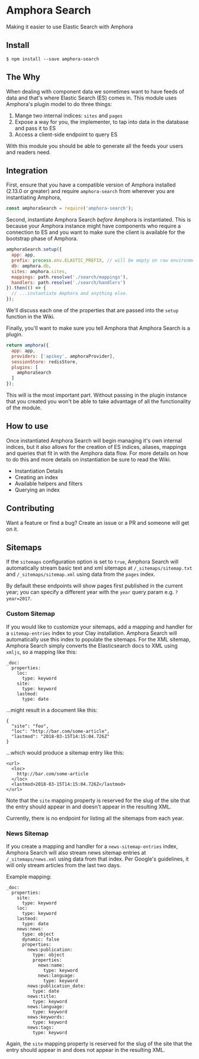 # Amphora Search

Making it easier to use Elastic Search with Amphora

## Install

`$ npm install --save amphora-search`

## The Why

When dealing with component data we sometimes want to have feeds of data and that's where Elastic Search (ES) comes in. This module uses Amphora's plugin model to do three things:

1) Mange two internal indices: `sites` and `pages`
2) Expose a way for you, the implementer, to tap into data in the database and pass it to ES
3) Access a client-side endpoint to query ES

With this module you should be able to generate all the feeds your users and readers need.

## Integration

First, ensure that you have a compatible version of Amphora installed (2.13.0 or greater) and require `amphora-search` from wherever you are instantiating Amphora,

```javascript
const amphoraSearch = require('amphora-search');
```

Second, instantiate Amphora Search _before_ Amphora is instantiated. This is because your Amphora instance might have components who require a connection to ES and you want to make sure the client is available for the bootstrap phase of Amphora.

```javascript
amphoraSearch.setup({
  app: app,
  prefix: process.env.ELASTIC_PREFIX, // will be empty on raw environments, set on feature branches
  db: amphora.db,
  sites: amphora.sites,
  mappings: path.resolve('./search/mappings'),
  handlers: path.resolve('./search/handlers')
}).then(() => {
  // ...instantiate Amphora and anything else.
});
```
We'll discuss each one of the properties that are passed into the `setup` function in the Wiki.

Finally, you'll want to make sure you tell Amphora that Amphora Search is a plugin.

```javascript
return amphora({
  app: app,
  providers: ['apikey', amphoraProvider],
  sessionStore: redisStore,
  plugins: [
    amphoraSearch
  ]
});
```
This will is the most important part. Without passing in the plugin instance that you created you won't be able to take advantage of all the functionality of the module.

## How to use

Once instantiated Amphora Search will begin managing it's own internal indices, but it also allows for the creation of ES indices, aliases, mappings and queries that fit in with the Amphora data flow. For more details on how to do this and more details on instantiation be sure to read the Wiki.

- Instantiation Details
- Creating an index
- Available helpers and filters
- Querying an index

## Contributing

Want a feature or find a bug? Create an issue or a PR and someone will get on it.

## Sitemaps

If the `sitemaps` configuration option is set to `true`, Amphora Search will automatically stream basic text and xml sitemaps at `/_sitemaps/sitemap.txt` and `/_sitemaps/sitemap.xml` using data from the `pages` index.

By default these endpoints will show pages first published in the current year; you can specify a different year with the `year` query param e.g. `?year=2017`.

### Custom Sitemap

If you would like to customize your sitemaps, add a mapping and handler for a `sitemap-entries` index to your Clay installation. Amphora Search will automatically use this index to populate the sitemaps. For the XML sitemap, Amphora Search simply converts the Elasticsearch docs to XML using `xmljs`, so a mapping like this:

```
_doc:
  properties:
    loc:
      type: keyword
    site:
      type: keyword
    lastmod:
      type: date
```

...might result in a document like this:

```
{
  "site": "foo",
  "loc": "http://bar.com/some-article",
  "lastmod": "2018-03-15T14:15:04.726Z"
}
```

...which would produce a sitemap entry like this:

```
<url>
  <loc>
    http://bar.com/some-article
  </loc>
  <lastmod>2018-03-15T14:15:04.726Z</lastmod>
</url>
```

Note that the `site` mapping property is reserved for the slug of the site that the entry should appear in and doesn't appear in the resulting XML.

Currently, there is no endpoint for listing all the sitemaps from each year.

### News Sitemap

If you create a mapping and handler for a `news-sitemap-entries` index, Amphora Search will also stream news sitemap entries at `/_sitemaps/news.xml` using data from that index. Per Google's guidelines, it will only stream articles from the last two days.

Example mapping:

```
_doc:
  properties:
    site:
      type: keyword
    loc:
      type: keyword
    lastmod:
      type: date
    news:news:
      type: object
      dynamic: false
      properties:
        news:publication:
          type: object
          properties:
            news:name:
              type: keyword
            news:language:
              type: keyword
        news:publication_date:
          type: date
        news:title:
          type: keyword
        news:language:
          type: keyword
        news:keywords:
          type: keyword
        news:tags:
          type: keyword
```

Again, the `site` mapping property is reserved for the slug of the site that the entry should appear in and does not appear in the resulting XML.
